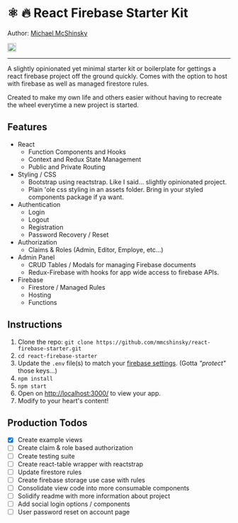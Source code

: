 # ⚛️ 🔥 React Firebase Starter Kit

Author: [Michael McShinsky](https://www.linkedin.com/in/michaelmcshinsky)

<a href="https://twitter.com/mikemcshinsky"><img src="https://img.shields.io/twitter/follow/mikemcshinsky.svg?style=social&amp;label=Follow+@mikemcshinsky&amp;maxAge=3600" alt="Twitter" height="20"></a>

---

A slightly opinionated yet minimal starter kit or boilerplate for gettings a react firebase project off the ground quickly. Comes with the option to host with firebase as well as managed firestore rules.

Created to make my own life and others easier without having to recreate the wheel everytime a new project is started.

## Features

- React
  * Function Components and Hooks
  * Context and Redux State Management
  * Public and Private Routing
- Styling / CSS
  * Bootstrap using reactstrap. Like I said... slightly opinionated project.
  * Plain 'ole css styling in an assets folder. Bring in your styled components package if ya want.
- Authentication
  * Login
  * Logout
  * Registration
  * Password Recovery / Reset
- Authorization
  * Claims & Roles (Admin, Editor, Employe, etc...)
- Admin Panel
  * CRUD Tables / Modals for managing Firebase documents
  * Redux-Firebase with hooks for app wide access to firebase APIs.
- Firebase
  * Firestore / Managed Rules
  * Hosting
  * Functions

## Instructions

1. Clone the repo: `git clone https://github.com/mmcshinsky/react-firebase-starter.git`
2. `cd react-firebase-starter`
3. Update the `.env` file(s) to match your [firebase settings](https://console.firebase.google.com/). (Gotta *"protect"* those keys...)
4. `npm install`
5. `npm start`
6. Open on [http://localhost:3000/](http://localhost:3000/) to view your app.
7. Modify to your heart's content!

## Production Todos

- [x] Create example views
- [ ] Create claim & role based authorization
- [ ] Create testing suite
- [ ] Create react-table wrapper with reactstrap
- [ ] Update firestore rules
- [ ] Create firebase storage use case with rules
- [ ] Consolidate view code into more consumable components
- [ ] Solidify readme with more information about project
- [ ] Add social login options / components
- [ ] User password reset on account page
